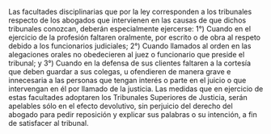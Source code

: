 Las facultades disciplinarias que por la ley corresponden a los tribunales respecto de los abogados que intervienen en las causas de que dichos tribunales conozcan, deberán especialmente ejercerse:
1°) Cuando en el ejercicio de la profesión faltaren oralmente, por escrito o de obra al respeto debido a los funcionarios judiciales;
2°) Cuando llamados al orden en las alegaciones orales no obedecieren al juez o funcionario que preside el tribunal; y
3°) Cuando en la defensa de sus clientes faltaren a la cortesía que deben guardar a sus colegas, u ofendieren de manera grave e innecesaria a las personas que tengan interés o parte en el juicio o que intervengan en él por llamado de la justicia.
Las medidas que en ejercicio de estas facultades adoptaren los Tribunales Superiores de Justicia, serán apelables sólo en el efecto devolutivo, sin perjuicio del derecho del abogado para pedir reposición y explicar sus palabras o su intención, a fin de satisfacer al tribunal.
